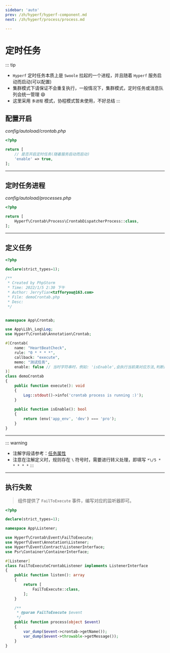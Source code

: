 ```yaml
---
sidebar: 'auto'
prev: /zh/hyperf/hyperf-component.md
next: /zh/hyperf/process/process.md

---
```


# 定时任务

::: tip

- `Hyperf` 定时任务本质上是 `Swoole` 拉起的一个进程，并且随着 `Hyperf` 服务启动而启动(可以配置)
- 集群模式下请保证不会重复执行，一般情况下，集群模式，定时任务或消息队列会统一管理 :smile:
- 这里采用 `多进程` 模式，协程模式暂未使用，不好总结
:::

## 配置开启

*config/autoload/crontab.php*

```php
<?php

return [
    // 是否开启定时任务(随着服务启动而启动)
    'enable' => true,
];
```

---

## 定时任务进程

*config/autoload/processes.php*

```php
<?php

return [
    Hyperf\Crontab\Process\CrontabDispatcherProcess::class,
];
```

---

## 定义任务

```php
<?php

declare(strict_types=1);

/**
 * Created by PhpStorm
 * Time: 2022/1/5 2:30 下午
 * Author: JerryTian<tzfforyou@163.com>
 * File: demoCrontab.php
 * Desc:
 */


namespace App\Crontab;

use App\Lib\_Log\Log;
use Hyperf\Crontab\Annotation\Crontab;

#[Crontab(
    name: "HeartBeatCheck",
    rule: "0 * * * *",
    callback: "execute",
    memo: "测试任务",
    enable: false // 当时字符串时，例如: 'isEnable',会执行当前类对应方法,判断是否执行该定时任务
)]
class demoCrontab
{
    public function execute(): void
    {
        Log::stdout()->info('crontab process is running :)');
    }
    
    public function isEnable(): bool
    {
        return (env('app_env', 'dev') === 'pro');
    }
}
```

---
::: warning

- 注解字段请参考：[任务属性](https://hyperf.wiki/2.2/#/zh-cn/crontab?id=%e4%bb%bb%e5%8a%a1%e5%b1%9e%e6%80%a7)
- 注意在注解定义时，规则存在 `\` 符号时，需要进行转义处理，即填写 `*\/5 * * * * *`
:::

---

## 执行失败

> 组件提供了 `FailToExecute` 事件，编写对应的监听器即可。

```php
<?php

declare(strict_types=1);

namespace App\Listener;

use Hyperf\Crontab\Event\FailToExecute;
use Hyperf\Event\Annotation\Listener;
use Hyperf\Event\Contract\ListenerInterface;
use Psr\Container\ContainerInterface;

#[Listener]
class FailToExecuteCrontabListener implements ListenerInterface
{
    public function listen(): array
    {
        return [
            FailToExecute::class,
        ];
    }

    /**
     * @param FailToExecute $event
     */
    public function process(object $event)
    {
        var_dump($event->crontab->getName());
        var_dump($event->throwable->getMessage());
    }
}

```